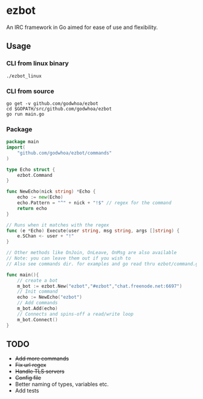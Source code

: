ezbot
==========
An IRC framework in Go aimed for ease of use and flexibility.


## Usage

### CLI from linux binary
```
./ezbot_linux
```

### CLI from source
```
go get -v github.com/godwhoa/ezbot
cd $GOPATH/src/github.com/godwhoa/ezbot
go run main.go
```

### Package
```go
package main
import(
	"github.com/godwhoa/ezbot/commands"
)

type Echo struct {
	ezbot.Command
}

func NewEcho(nick string) *Echo {
	echo := new(Echo)
	echo.Pattern = "^" + nick + "!$" // regex for the command
	return echo
}

// Runs when it matches with the regex
func (e *Echo) Execute(user string, msg string, args []string) {
	e.SChan <- user + "!"
}

// Other methods like OnJoin, OnLeave, OnMsg are also available
// Note: you can leave them out if you wish to
// Also see commands dir. for examples and go read thru ezbot/command.go

func main(){
	// create a bot
	m_bot := ezbot.New("ezbot","#ezbot","chat.freenode.net:6697")
	// Init command
	echo := NewEcho("ezbot")
	// Add commands
	m_bot.Add(echo)
	// Connects and spins-off a read/write loop
	m_bot.Connect()
}
```


## TODO
 + ~~Add more commands~~
 + ~~Fix url regex~~
 + ~~Handle TLS servers~~
 + ~~Config file~~
 + Better naming of types, variables etc.
 + Add tests